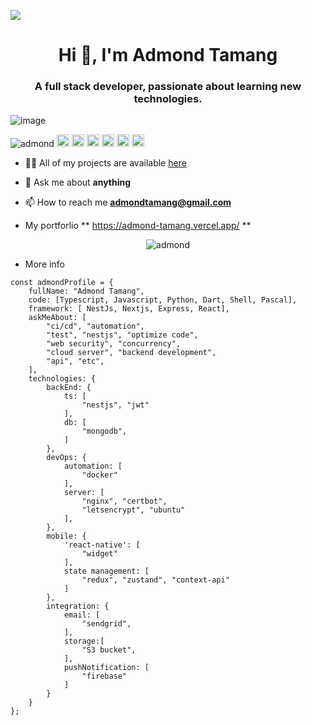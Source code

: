 ![](https://komarev.com/ghpvc/?username=admondtamang)

<h1 align="center">Hi 👋, I'm Admond Tamang </h1>
<h3 align="center"> A full stack developer, passionate about learning new technologies.  </h3>

![image](https://github.com/saadeghi/saadeghi/blob/master/dino.gif)

<p align="left">
<img src="https://komarev.com/ghpvc/?username=admondtamang" alt="admond" />
  <img src="https://img.icons8.com/color/48/000000/git.png" alt="git" width="20" height="20"/> 
  <img src="https://img.icons8.com/color/48/000000/react-native.png" alt="react" width="20" height="20"/> 
  <img src="https://img.icons8.com/color/48/000000/intellij-idea.png" alt="II" width="20" height="20"/> 
  <img src="https://img.icons8.com/color/48/000000/c-sharp-logo.png"  alt="II" width="20" height="20"/>
  <img src="https://img.icons8.com/color/48/000000/azure-1.png" alt="azure" witdth="20" height="20"/>
  <img src="https://img.icons8.com/color/48/000000/nodejs.png" alt="nodejs" width="20" height="20"/></p>

- 👨‍💻 All of my projects are available  [here](https://github.com/admondtamang?tab=repositories)

- 💬 Ask me about **anything**

- 📫 How to reach me **admondtamang@gmail.com**

- My portforlio ** https://admond-tamang.vercel.app/ **

<p align="center"> 
  <img src="https://github-readme-stats.vercel.app/api?username=admondtamang&show_icons=true" alt="admond" />
 </p>

- More info
```
const admondProfile = {
    fullName: "Admond Tamang",
    code: [Typescript, Javascript, Python, Dart, Shell, Pascal],
    framework: [ NestJs, Nextjs, Express, React],
    askMeAbout: [
        "ci/cd", "automation", 
        "test", "nestjs", "optimize code",
        "web security", "concurrency", 
        "cloud server", "backend development",
        "api", "etc",
    ],
    technologies: {
        backEnd: {
            ts: [
                "nestjs", "jwt"
            ],
            db: [
                "mongodb",
            ]
        },
        devOps: {
            automation: [
                "docker"
            ],
            server: [
                "nginx", "certbot",
                "letsencrypt", "ubuntu"
            ],
        },
        mobile: {
            'react-native': [
                "widget"
            ],
            state management: [
                "redux", "zustand", "context-api"
            ]
        },
        integration: {
            email: [
                "sendgrid", 
            ],
            storage:[
                "S3 bucket",
            ],
            pushNotification: [
                "firebase"
            ]
        }
    }
};
```
